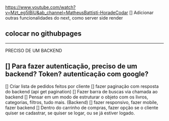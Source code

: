 https://www.youtube.com/watch?v=Mzt_eg5IBiU&ab_channel=MatheusBattisti-HoradeCodar
[] Adicionar outras funcionalidades do next, como server side render

## colocar no githubpages

---

PRECISO DE UM BACKEND

## [] Para fazer autenticação, preciso de um backend? Token? autenticação com google?

[] Criar lista de pedidos feitos por cliente
[] fazer paginação com resposta do backend (api get pagination)
[] Fazer barra de buscas via chamada ao backend
[] Pensar em um modo de estruturar o objeto com os livros, categorias, filtros, tudo mais. (Backend)
[] fazer responsivo, fazer mobile, fazer backend
[] Dentro do carrinho de compras, fazer opção se o cliente quiser se cadastrar, se quiser se logar, ou se já estiver logado.
